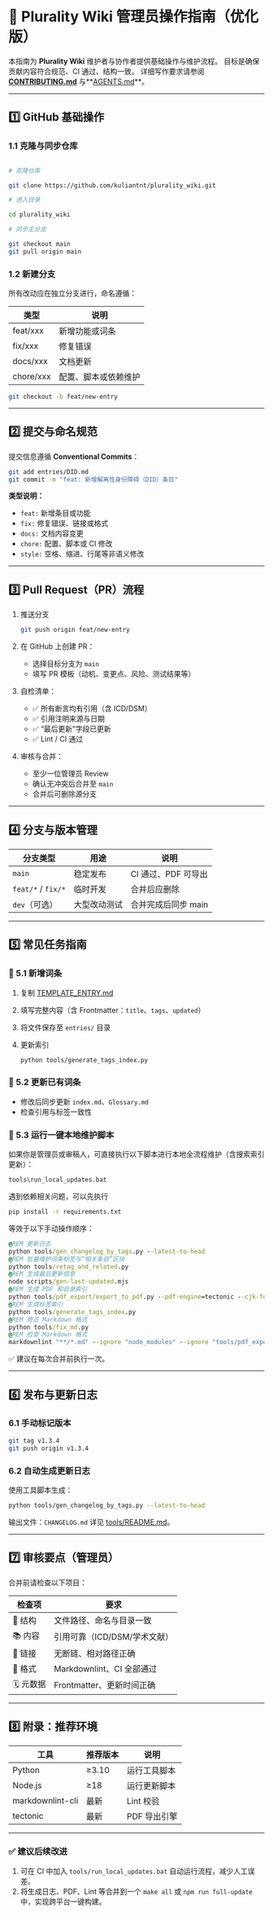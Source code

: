 # 🧭 Plurality Wiki 管理员操作指南（优化版）

本指南为 **Plurality Wiki** 维护者与协作者提供基础操作与维护流程。
目标是确保贡献内容符合规范、CI 通过、结构一致。
详细写作要求请参阅 **[CONTRIBUTING.md](CONTRIBUTING.md)** 与**[AGENTS.md](dev/AGENTS.md)**。

---

## 1️⃣ GitHub 基础操作

### 1.1 克隆与同步仓库

```bash

# 克隆仓库

git clone https://github.com/kuliantnt/plurality_wiki.git

# 进入目录

cd plurality_wiki

# 同步主分支

git checkout main
git pull origin main
```

### 1.2 新建分支

所有改动应在独立分支进行，命名遵循：

| 类型        | 说明         |
| --------- | ---------- |
| feat/xxx  | 新增功能或词条    |
| fix/xxx   | 修复错误       |
| docs/xxx  | 文档更新       |
| chore/xxx | 配置、脚本或依赖维护 |

```bash
git checkout -b feat/new-entry
```

---

## 2️⃣ 提交与命名规范

提交信息遵循 **Conventional Commits**：

```bash
git add entries/DID.md
git commit -m "feat: 新增解离性身份障碍（DID）条目"
```

**类型说明：**

* `feat:` 新增条目或功能
* `fix:` 修复错误、链接或格式
* `docs:` 文档内容变更
* `chore:` 配置、脚本或 CI 修改
* `style:` 空格、缩进、行尾等非语义修改

---

## 3️⃣ Pull Request（PR）流程

1. 推送分支

   ```bash
   git push origin feat/new-entry
   ```

2. 在 GitHub 上创建 PR：

   * 选择目标分支为 `main`
   * 填写 PR 模板（动机、变更点、风险、测试结果等）

3. 自检清单：

   * ✅ 所有断言均有引用（含 ICD/DSM）
   * ✅ 引用注明来源与日期
   * ✅ “最后更新”字段已更新
   * ✅ Lint / CI 通过

4. 审核与合并：

   * 至少一位管理员 Review
   * 确认无冲突后合并至 `main`
   * 合并后可删除源分支

---

## 4️⃣ 分支与版本管理

| 分支类型               | 用途     | 说明            |
| ------------------ | ------ | ------------- |
| `main`             | 稳定发布   | CI 通过、PDF 可导出 |
| `feat/*` / `fix/*` | 临时开发   | 合并后应删除        |
| `dev`（可选）          | 大型改动测试 | 合并完成后同步 main  |

---

## 5️⃣ 常见任务指南

### 🔹 5.1 新增词条

1. 复制 [TEMPLATE_ENTRY.md](TEMPLATE_ENTRY.md)
2. 填写完整内容（含 Frontmatter：`title`、`tags`、`updated`）
3. 将文件保存至 `entries/` 目录
4. 更新索引

   ```bash
   python tools/generate_tags_index.py
   ```

### 🔹 5.2 更新已有词条

* 修改后同步更新 `index.md`、`Glossary.md`
* 检查引用与标签一致性

### 🔹 5.3 运行一键本地维护脚本

如果你是管理员或审稿人，可直接执行以下脚本进行本地全流程维护（含搜索索引更新）：

```bash
tools\run_local_updates.bat
```

遇到依赖相关问题，可以先执行

```bash
pip install -r requirements.txt
```

等效于以下手动操作顺序：

```bat
@REM 更新日志
python tools/gen_changelog_by_tags.py --latest-to-head
@REM 批量维护词条标签与“相关条目”区块
python tools/retag_and_related.py
@REM 生成最后更新信息
node scripts/gen-last-updated.mjs
@REM 生成 PDF 和目录索引
python tools/pdf_export/export_to_pdf.py --pdf-engine=tectonic --cjk-font="Microsoft YaHei"
@REM 生成标签索引
python tools/generate_tags_index.py
@REM 修正 Markdown 格式
python tools/fix_md.py
@REM 检查 Markdown 格式
markdownlint "**/*.md" --ignore "node_modules" --ignore "tools/pdf_export/vendor"
```

✅ 建议在每次合并前执行一次。

---

## 6️⃣ 发布与更新日志

### 6.1 手动标记版本

```bash
git tag v1.3.4
git push origin v1.3.4
```

### 6.2 自动生成更新日志

使用工具脚本生成：

```bash
python tools/gen_changelog_by_tags.py --latest-to-head
```

输出文件：`CHANGELOG.md`
详见 [tools/README.md](tools/README.md)。

---

## 7️⃣ 审核要点（管理员）

合并前请检查以下项目：

| 检查项     | 要求                   |
| ------- | -------------------- |
| 🧩 结构   | 文件路径、命名与目录一致         |
| 📚 内容   | 引用可靠（ICD/DSM/学术文献）   |
| 🔗 链接   | 无断链、相对路径正确           |
| 🧹 格式   | Markdownlint、CI 全部通过 |
| 🗓️ 元数据 | Frontmatter、更新时间正确   |

---

## 8️⃣ 附录：推荐环境

| 工具               | 推荐版本  | 说明       |
| ---------------- | ----- | -------- |
| Python           | ≥3.10 | 运行工具脚本   |
| Node.js          | ≥18   | 运行更新脚本   |
| markdownlint-cli | 最新    | Lint 校验  |
| tectonic         | 最新    | PDF 导出引擎 |

---

### ✅ 建议后续改进

1. 可在 CI 中加入 `tools/run_local_updates.bat` 自动运行流程，减少人工误差。
2. 将生成日志、PDF、Lint 等合并到一个 `make all` 或 `npm run full-update` 中，实现跨平台一键构建。
